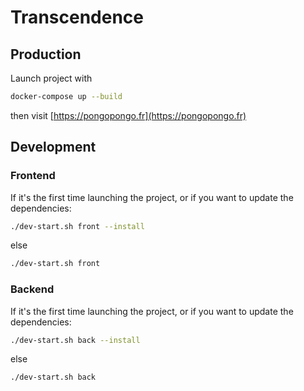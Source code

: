 # Transcendence

## Production
Launch project with

```bash
docker-compose up --build
```

then visit [https://pongopongo.fr](https://pongopongo.fr)

## Development

### Frontend

If it's the first time launching the project, or if you want to update the dependencies:

```bash
./dev-start.sh front --install
```

else 

```bash
./dev-start.sh front
```

### Backend

If it's the first time launching the project, or if you want to update the dependencies:

```bash
./dev-start.sh back --install
```

else 

```bash
./dev-start.sh back
```
